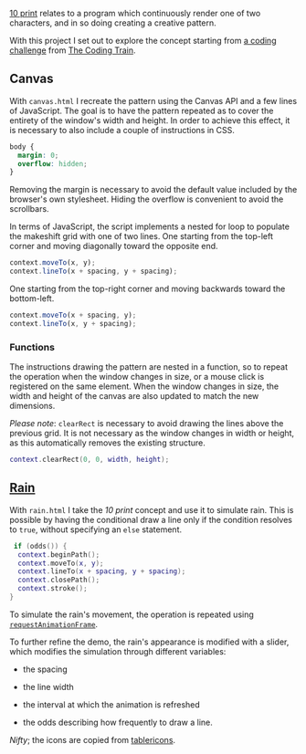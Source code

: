 [10 print](https://10print.org/) relates to a program which continuously render one of two characters, and in so doing creating a creative pattern.

With this project I set out to explore the concept starting from [a coding challenge](https://thecodingtrain.com/CodingChallenges/076-10print.html) from [The Coding Train](https://thecodingtrain.com/).

## Canvas

With `canvas.html` I recreate the pattern using the Canvas API and a few lines of JavaScript. The goal is to have the pattern repeated as to cover the entirety of the window's width and height. In order to achieve this effect, it is necessary to also include a couple of instructions in CSS.

```css
body {
  margin: 0;
  overflow: hidden;
}
```

Removing the margin is necessary to avoid the default value included by the browser's own stylesheet. Hiding the overflow is convenient to avoid the scrollbars.

In terms of JavaScript, the script implements a nested for loop to populate the makeshift grid with one of two lines. One starting from the top-left corner and moving diagonally toward the opposite end.

```js
context.moveTo(x, y);
context.lineTo(x + spacing, y + spacing);
```

One starting from the top-right corner and moving backwards toward the bottom-left.

```js
context.moveTo(x + spacing, y);
context.lineTo(x, y + spacing);
```

### Functions

The instructions drawing the pattern are nested in a function, so to repeat the operation when the window changes in size, or a mouse click is registered on the same element. When the window changes in size, the width and height of the canvas are also updated to match the new dimensions.

_Please note_: `clearRect` is necessary to avoid drawing the lines above the previous grid. It is not necessary as the window changes in width or height, as this automatically removes the existing structure.

```lua
context.clearRect(0, 0, width, height);
```

## [Rain](https://codepen.io/borntofrappe/full/OJXNgeg)

With `rain.html` I take the _10 print_ concept and use it to simulate rain. This is possible by having the conditional draw a line only if the condition resolves to `true`, without specifying an `else` statement.

```lua
 if (odds()) {
  context.beginPath();
  context.moveTo(x, y);
  context.lineTo(x + spacing, y + spacing);
  context.closePath();
  context.stroke();
}
```

To simulate the rain's movement, the operation is repeated using [`requestAnimationFrame`](https://developer.mozilla.org/en-US/docs/Web/API/window/requestAnimationFrame).

To further refine the demo, the rain's appearance is modified with a slider, which modifies the simulation through different variables:

- the spacing

- the line width

- the interval at which the animation is refreshed

- the odds describing how frequently to draw a line.

_Nifty_; the icons are copied from [tablericons](https://tablericons.com).

